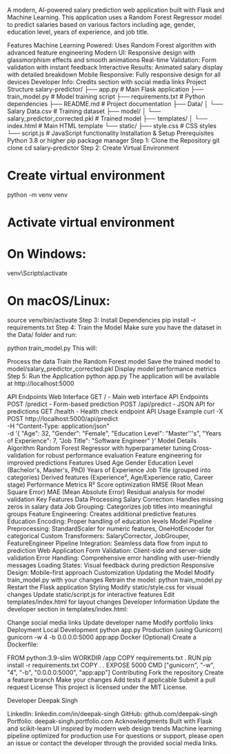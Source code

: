 A modern, AI-powered salary prediction web application built with Flask and Machine Learning. This application uses a Random Forest Regressor model to predict salaries based on various factors including age, gender, education level, years of experience, and job title.

Features
Machine Learning Powered: Uses Random Forest algorithm with advanced feature engineering
Modern UI: Responsive design with glassmorphism effects and smooth animations
Real-time Validation: Form validation with instant feedback
Interactive Results: Animated salary display with detailed breakdown
Mobile Responsive: Fully responsive design for all devices
Developer Info: Credits section with social media links
Project Structure
salary-predictor/
├── app.py                          # Main Flask application
├── train_model.py                  # Model training script
├── requirements.txt                # Python dependencies
├── README.md                       # Project documentation
├── Data/
│   └── Salary Data.csv            # Training dataset
├── model/
│   └── salary_predictor_corrected.pkl  # Trained model
├── templates/
│   └── index.html                 # Main HTML template
└── static/
    ├── style.css                  # CSS styles
    └── script.js                  # JavaScript functionality
Installation & Setup
Prerequisites
Python 3.8 or higher
pip package manager
Step 1: Clone the Repository
git clone <your-repository-url>
cd salary-predictor
Step 2: Create Virtual Environment
# Create virtual environment
python -m venv venv

# Activate virtual environment
# On Windows:
venv\Scripts\activate
# On macOS/Linux:
source venv/bin/activate
Step 3: Install Dependencies
pip install -r requirements.txt
Step 4: Train the Model
Make sure you have the dataset in the Data/ folder and run:

python train_model.py
This will:

Process the data
Train the Random Forest model
Save the trained model to model/salary_predictor_corrected.pkl
Display model performance metrics
Step 5: Run the Application
python app.py
The application will be available at http://localhost:5000

API Endpoints
Web Interface
GET / - Main web interface
API Endpoints
POST /predict - Form-based prediction
POST /api/predict - JSON API for predictions
GET /health - Health check endpoint
API Usage Example
curl -X POST http://localhost:5000/api/predict \
  -H "Content-Type: application/json" \
  -d '{
    "Age": 32,
    "Gender": "Female",
    "Education Level": "Master'\''s",
    "Years of Experience": 7,
    "Job Title": "Software Engineer"
  }'
Model Details
Algorithm
Random Forest Regressor with hyperparameter tuning
Cross-validation for robust performance evaluation
Feature engineering for improved predictions
Features Used
Age
Gender
Education Level (Bachelor's, Master's, PhD)
Years of Experience
Job Title (grouped into categories)
Derived features (Experience², Age/Experience ratio, Career stage)
Performance Metrics
R² Score optimization
RMSE (Root Mean Square Error)
MAE (Mean Absolute Error)
Residual analysis for model validation
Key Features
Data Processing
Salary Correction: Handles missing zeros in salary data
Job Grouping: Categorizes job titles into meaningful groups
Feature Engineering: Creates additional predictive features
Education Encoding: Proper handling of education levels
Model Pipeline
Preprocessing: StandardScaler for numeric features, OneHotEncoder for categorical
Custom Transformers: SalaryCorrector, JobGrouper, FeatureEngineer
Pipeline Integration: Seamless data flow from input to prediction
Web Application
Form Validation: Client-side and server-side validation
Error Handling: Comprehensive error handling with user-friendly messages
Loading States: Visual feedback during prediction
Responsive Design: Mobile-first approach
Customization
Updating the Model
Modify train_model.py with your changes
Retrain the model: python train_model.py
Restart the Flask application
Styling
Modify static/style.css for visual changes
Update static/script.js for interactive features
Edit templates/index.html for layout changes
Developer Information
Update the developer section in templates/index.html:

Change social media links
Update developer name
Modify portfolio links
Deployment
Local Development
python app.py
Production (using Gunicorn)
gunicorn -w 4 -b 0.0.0.0:5000 app:app
Docker (Optional)
Create a Dockerfile:

FROM python:3.9-slim
WORKDIR /app
COPY requirements.txt .
RUN pip install -r requirements.txt
COPY . .
EXPOSE 5000
CMD ["gunicorn", "-w", "4", "-b", "0.0.0.0:5000", "app:app"]
Contributing
Fork the repository
Create a feature branch
Make your changes
Add tests if applicable
Submit a pull request
License
This project is licensed under the MIT License.

Developer
Deepak Singh

LinkedIn: linkedin.com/in/deepak-singh
GitHub: github.com/deepak-singh
Portfolio: deepak-singh.portfolio.com
Acknowledgments
Built with Flask and scikit-learn
UI inspired by modern web design trends
Machine learning pipeline optimized for production use
For questions or support, please open an issue or contact the developer through the provided social media links.
